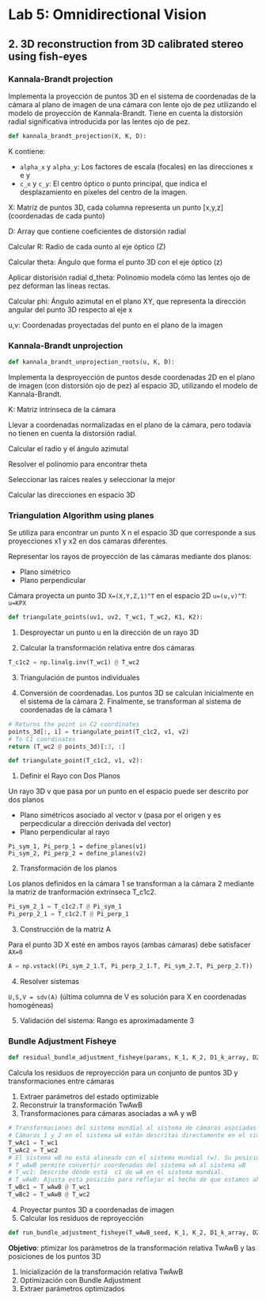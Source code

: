 # Lab 5: Omnidirectional Vision


## 2. 3D reconstruction from 3D calibrated stereo using fish-eyes

### Kannala-Brandt projection

Implementa la proyección de puntos 3D en el sistema de coordenadas de la cámara al plano de imagen de una cámara con lente ojo de pez utilizando el modelo de proyección de Kannala-Brandt. Tiene en cuenta la distorsión radial significativa introducida por las lentes ojo de pez.

```python
def kannala_brandt_projection(X, K, D):
```

K contiene: 
- `alpha_x` y `alpha_y`: Los factores de escala (focales) en las direcciones x e y
- `c_x` y `c_y`: El centro óptico o punto principal, que indica el desplazamiento en píxeles del centro de la imagen.

X: Matriz de puntos 3D, cada columna representa un punto [x,y,z] (coordenadas de cada punto)

D: Array que contiene coeficientes de distorsión radial

Calcular R: Radio de cada ounto al eje óptico (Z)

Calcular theta: Ángulo que forma el punto 3D con el eje óptico (z)

Aplicar distorisión radial d_theta: Polinomio modela cómo las lentes ojo de pez deforman las líneas rectas.

Calcular phi: Ángulo azimutal en el plano XY, que representa la dirección angular del punto 3D respecto al eje x

u,v: Coordenadas proyectadas del punto en el plano de la imagen

### Kannala-Brandt unprojection


```python
def kannala_brandt_unprojection_roots(u, K, D):
```

Implementa la desproyección de puntos desde coordenadas 2D en el plano de imagen (con distorsión ojo de pez) al espacio 3D, utilizando el modelo de Kannala-Brandt. 


K: Matriz intrínseca de la cámara

Llevar a coordenadas normalizadas en el plano de la cámara, pero todavía no tienen en cuenta la distorsión radial.

Calcular el radio y el ángulo azimutal

Resolver el polinomio para encontrar theta

Seleccionar las raíces reales y seleccionar la mejor

Calcular las direcciones en espacio 3D


### Triangulation Algorithm using planes

Se utiliza para encontrar un punto X n el espacio 3D que corresponde a sus proyecciones x1 y x2 en dos cámaras diferentes. 

Representar los rayos de proyección de las cámaras mediante dos planos:

- Plano simétrico
- Plano perpendicular

Cámara proyecta un punto 3D `X=(X,Y,Z,1)^T` en el espacio 2D `u=(u,v)^T`:  `u=KPX`
```python
def triangulate_points(uv1, uv2, T_wc1, T_wc2, K1, K2):
```
1. Desproyectar un punto u en la dirección de un rayo 3D

2. Calcular la transformación relativa entre dos cámaras
```python
T_c1c2 = np.linalg.inv(T_wc1) @ T_wc2
```
3. Triangulación de puntos individuales 

4. Conversión de coordenadas. Los puntos 3D se calculan inicialmente en el sistema de la cámara 2. Finalmente, se transforman al sistema de coordenadas de la cámara 1
```python
# Returns the point in C2 coordinates
points_3d[:, i] = triangulate_point(T_c1c2, v1, v2)
# To C1 coordinates
return (T_wc2 @ points_3d)[:3, :]
```


```python
def triangulate_point(T_c1c2, v1, v2):
```

1. Definir el Rayo con Dos Planos

Un rayo 3D v que pasa por un punto en el espacio puede ser descrito por dos planos
- Plano simétricos asociado al vector v (pasa por el origen y es perpecdicular a dirección derivada del vector)
- Plano perpendicular al rayo
```
Pi_sym_1, Pi_perp_1 = define_planes(v1)
Pi_sym_2, Pi_perp_2 = define_planes(v2)
```

2. Transformación de los planos

Los planos definidos en la cámara 1 se transforman a la cámara 2 mediante la matriz de tranformación extrínseca T_c1c2.

```python
Pi_sym_2_1 = T_c1c2.T @ Pi_sym_1
Pi_perp_2_1 = T_c1c2.T @ Pi_perp_1
```

3. Construcción de la matriz A

Para el punto 3D X esté en ambos rayos (ambas cámaras) debe satisfacer `AX=0`
```python
A = np.vstack((Pi_sym_2_1.T, Pi_perp_2_1.T, Pi_sym_2.T, Pi_perp_2.T))
```
4. Resolver sistemas

`U,S,V = sdv(A)` (última columna de V es solución para X en coordenadas homogéneas)

5. Validación del sistema: Rango es aproximadamente 3


### Bundle Adjustment Fisheye
```python
def residual_bundle_adjustment_fisheye(params, K_1, K_2, D1_k_array, D2_k_array, xData, T_wc1, T_wc2):
```
Calcula los residuos de reproyección para un conjunto de puntos 3D y transformaciones entre cámaras
1. Extraer parámetros del estado optimizable
2. Reconstruir la transformación TwAwB
3. Transformaciones para cámaras asociadas a wA y wB
```python
# Transformaciones del sistema mundial al sistema de cámaras asociadas a wA
# Cámaras 1 y 2 en el sistema wA están descritas directamente en el sistema mundial
T_wAc1 = T_wc1
T_wAc2 = T_wc2
# El sistema wB no está alineado con el sistema mundial (w). Su posición y orientación están definidas relativamente al sistema wA.
# T_wAwB permite convertir coordenadas del sistema wA al sistema wB
# T_wc1: Describe dónde está  c1 de wA en el sistema mundial.
# T_wAwB: Ajusta esta posición para reflejar el hecho de que estamos ahora en el sistema wB.
T_wBc1 = T_wAwB @ T_wc1
T_wBc2 = T_wAwB @ T_wc2
```
4. Proyectar puntos 3D a coordenadas de imagen
5. Calcular los residuos de reproyección

```python
def run_bundle_adjustment_fisheye(T_wAwB_seed, K_1, K_2, D1_k_array, D2_k_array, X_w, xData, T_wc1, T_wc2):
```

**Objetivo**: ptimizar los parámetros de la transformación relativa TwAwB y las posiciones de los puntos 3D

1. Inicialización de la transformación relativa TwAwB
2. Optimización con Bundle Adjustment
3. Extraer parámetros optimizados